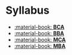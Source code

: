 # Syllabus

<div class="grid cards" markdown>

- [:material-book: **BCA**](bca/bca.md)
- [:material-book: **BBA** ](bba/bba.md)
- [:material-book: **MCA** ](mca/mca.md)
- [:material-book: **MBA** ](mba/mba.md)

</div>
